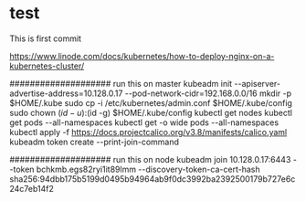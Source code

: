 # test
This is first commit

https://www.linode.com/docs/kubernetes/how-to-deploy-nginx-on-a-kubernetes-cluster/

####################
run this on master
kubeadm init --apiserver-advertise-address=10.128.0.17 --pod-network-cidr=192.168.0.0/16
mkdir -p $HOME/.kube
sudo cp -i /etc/kubernetes/admin.conf $HOME/.kube/config
sudo chown $(id -u):$(id -g) $HOME/.kube/config
kubectl get nodes
kubectl get pods --all-namespaces
kubectl get -o wide pods --all-namespaces
kubectl apply -f  https://docs.projectcalico.org/v3.8/manifests/calico.yaml
kubeadm token create --print-join-command

####################
run this on node
kubeadm join 10.128.0.17:6443 --token bchkmb.egs82ryi1it89lmm     --discovery-token-ca-cert-hash sha256:94dbb175b5199d0495b94964ab9f0dc3992ba2392500179b727e6c24c7eb14f2 